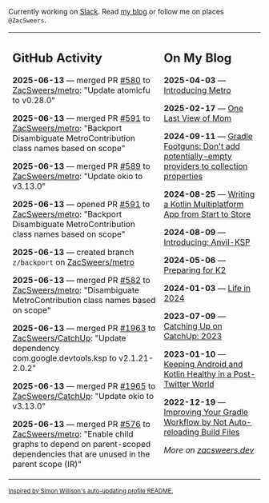 Currently working on [Slack](https://slack.com/). Read [my blog](https://zacsweers.dev/) or follow me on places `@ZacSweers`.

<table><tr><td valign="top" width="60%">

## GitHub Activity
<!-- githubActivity starts -->
**2025-06-13** — merged PR [#580](https://github.com/ZacSweers/metro/pull/580) to [ZacSweers/metro](https://github.com/ZacSweers/metro): "Update atomicfu to v0.28.0"

**2025-06-13** — merged PR [#591](https://github.com/ZacSweers/metro/pull/591) to [ZacSweers/metro](https://github.com/ZacSweers/metro): "Backport Disambiguate MetroContribution class names based on scope"

**2025-06-13** — merged PR [#589](https://github.com/ZacSweers/metro/pull/589) to [ZacSweers/metro](https://github.com/ZacSweers/metro): "Update okio to v3.13.0"

**2025-06-13** — opened PR [#591](https://github.com/ZacSweers/metro/pull/591) to [ZacSweers/metro](https://github.com/ZacSweers/metro): "Backport Disambiguate MetroContribution class names based on scope"

**2025-06-13** — created branch `z/backport` on [ZacSweers/metro](https://github.com/ZacSweers/metro)

**2025-06-13** — merged PR [#582](https://github.com/ZacSweers/metro/pull/582) to [ZacSweers/metro](https://github.com/ZacSweers/metro): "Disambiguate MetroContribution class names based on scope"

**2025-06-13** — merged PR [#1963](https://github.com/ZacSweers/CatchUp/pull/1963) to [ZacSweers/CatchUp](https://github.com/ZacSweers/CatchUp): "Update dependency com.google.devtools.ksp to v2.1.21-2.0.2"

**2025-06-13** — merged PR [#1965](https://github.com/ZacSweers/CatchUp/pull/1965) to [ZacSweers/CatchUp](https://github.com/ZacSweers/CatchUp): "Update okio to v3.13.0"

**2025-06-13** — merged PR [#576](https://github.com/ZacSweers/metro/pull/576) to [ZacSweers/metro](https://github.com/ZacSweers/metro): "Enable child graphs to depend on parent-scoped dependencies that are unused in the parent scope (IR)"
<!-- githubActivity ends -->
</td><td valign="top" width="40%">

## On My Blog
<!-- blog starts -->
**2025-04-03** — [Introducing Metro](https://www.zacsweers.dev/introducing-metro/)

**2025-02-17** — [One Last View of Mom](https://www.zacsweers.dev/one-last-view-of-mom/)

**2024-09-11** — [Gradle Footguns: Don't add potentially-empty providers to collection properties](https://www.zacsweers.dev/gradle-footgun-adding-empty-providers-to-collection-properties/)

**2024-08-25** — [Writing a Kotlin Multiplatform App from Start to Store](https://www.zacsweers.dev/writing-a-kotlin-multiplatform-app-from-start-to-store/)

**2024-08-09** — [Introducing: Anvil-KSP](https://www.zacsweers.dev/introducing-anvil-ksp/)

**2024-05-06** — [Preparing for K2](https://www.zacsweers.dev/preparing-for-k2/)

**2024-01-03** — [Life in 2024](https://www.zacsweers.dev/life-in-2024/)

**2023-07-09** — [Catching Up on CatchUp: 2023](https://www.zacsweers.dev/catching-up-on-catchup-2023/)

**2023-01-10** — [Keeping Android and Kotlin Healthy in a Post-Twitter World](https://www.zacsweers.dev/keeping-android-healthy/)

**2022-12-19** — [Improving Your Gradle Workflow by Not Auto-reloading Build Files](https://www.zacsweers.dev/improving-your-workflow-by-not-auto-reloading-build-files/)
<!-- blog ends -->
_More on [zacsweers.dev](https://zacsweers.dev/)_
</td></tr></table>

<sub><a href="https://simonwillison.net/2020/Jul/10/self-updating-profile-readme/">Inspired by Simon Willison's auto-updating profile README.</a></sub>